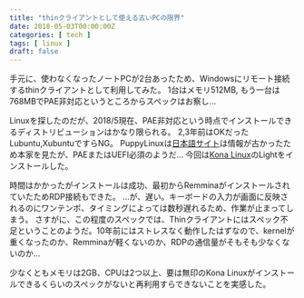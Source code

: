 ```yaml
---
title: "thinクライアントとして使える古いPCの限界"
date: 2018-05-03T00:00:00Z
categories: [ tech ]
tags: [ linux ]
draft: false
---
```


手元に、使わなくなったノートPCが2台あったため、Windowsにリモート接続するthinクライアントとして利用してみた。
1台はメモリ512MB, もう一台は768MBでPAE非対応というところからスペックはお察し...

Linuxを探したのだが、2018/5現在、PAE非対応という時点でインストールできるディストリビューションはかなり限られる。
2,3年前はOKだったLubuntu,XubuntuですらNG。
PuppyLinuxは[日本語サイト](http://openlab.jp/puppylinux/)は情報が古かったため本家を見たが、PAEまたはUEFI必須のようだ...
今回は[Kona Linux](https://drive.google.com/drive/folders/0B63KzJgfI7FnRVMwXy1sQXlDdUk)のLightをインストールした。

時間はかかったがインストールは成功、最初からRemminaがインストールされていたためRDP接続もできた。
...が、遅い。キーボードの入力が画面に反映されるのにワンテンポ、タイミングによっては数秒遅れるため、作業が止まってしまう。
さすがに、この程度のスペックでは、Thinクライアントにはスペック不足ということのようだ。10年前にはストレスなく動作したはずなので、kernelが重くなったのか、Remminaが軽くないのか、RDPの通信量がそもそも少なくないのか...

少なくともメモリは2GB、CPUは2つ以上、要は無印のKona Linuxがインストールできるくらいのスペックがないと再利用すらできないことを実感した。
